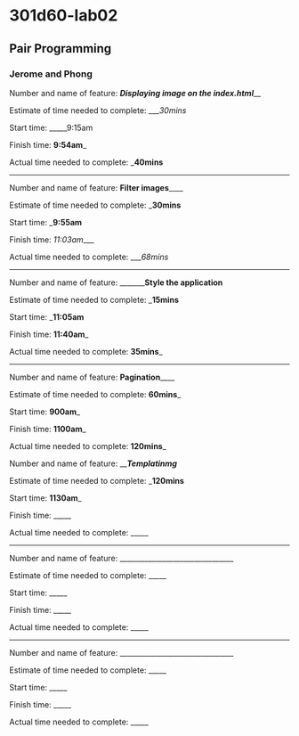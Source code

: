 # 301d60-lab02
## Pair Programming 
### Jerome and Phong


Number and name of feature: _______________Displaying image on the index.html_________________

Estimate of time needed to complete: ____30mins_

Start time: _____9:15am

Finish time: __9:54am___

Actual time needed to complete: ___40mins__

------------------------------------------------------------------------



Number and name of feature: ______________Filter images__________________

Estimate of time needed to complete: ___30mins__

Start time: ___9:55am__

Finish time: _11:03am____

Actual time needed to complete: ____68mins_

------------------------------------------------------------------------



Number and name of feature: _______________Style the application________

Estimate of time needed to complete: ___15mins__

Start time: ___11:05am__

Finish time: __11:40am___

Actual time needed to complete: __35mins___

------------------------------------------------------------------------


Number and name of feature: ______________Pagination__________________

Estimate of time needed to complete: __60mins___

Start time: __900am___

Finish time: __1100am___

Actual time needed to complete: __120mins___


Number and name of feature: _________________Templatinmg_______________

Estimate of time needed to complete: ___120mins__

Start time: __1130am___

Finish time: _____

Actual time needed to complete: _____

------------------------------------------------------------------------


Number and name of feature: ________________________________

Estimate of time needed to complete: _____

Start time: _____

Finish time: _____

Actual time needed to complete: _____

------------------------------------------------------------------------


Number and name of feature: ________________________________

Estimate of time needed to complete: _____

Start time: _____

Finish time: _____

Actual time needed to complete: _____